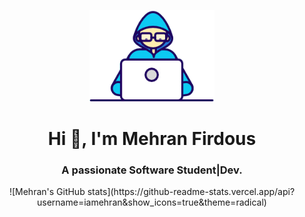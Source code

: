 <p align="center">
<img src="https://raw.githubusercontent.com/AkashSingh3031/AkashSingh3031/main/Developer.gif" width="200px">
</p>
<h1 align="center">Hi 👋, I'm Mehran Firdous</h1>
<h3 align="center">A passionate Software Student|Dev.</h3>

<p align="center">
![Mehran's GitHub stats](https://github-readme-stats.vercel.app/api?username=iamehran&show_icons=true&theme=radical)
</p>







